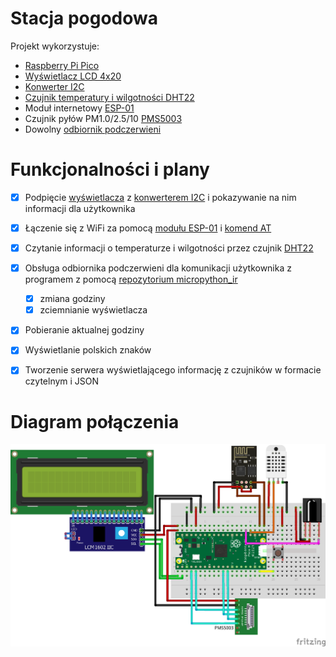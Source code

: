 # Stacja pogodowa
Projekt wykorzystuje:
- [Raspberry Pi Pico](https://botland.com.pl/moduly-i-zestawy-do-raspberry-pi-pico/18767-raspberry-pi-pico-rp2040-arm-cortex-m0-0617588405587.html)
- [Wyświetlacz LCD 4x20](https://botland.com.pl/wyswietlacze-alfanumeryczne-i-graficzne/19735-wyswietlacz-lcd-4x20-znakow-zielony-justpi-5903351243094.html)
- [Konwerter I2C](https://botland.com.pl/konwertery-pozostale/2352-konwerter-i2c-dla-wyswietlacza-lcd-hd44780-5903351248693.html)
- [Czujnik temperatury i wilgotności DHT22](https://botland.com.pl/czujniki-multifunkcyjne/2637-czujnik-temperatury-i-wilgotnosci-dht22-am2302-modul-przewody-5904422372712.html)
- Moduł internetowy [ESP-01](https://botland.com.pl/produkty-wycofane/4527-modul-wifi-esp-01-esp8266-black-3-gpio-1mb-pcb-antena-5904422332877.html)
- Czujnik pyłów PM1.0/2.5/10 [PMS5003](https://botland.com.pl/czujniki-czystosci-powietrza/6797-czujnik-pyluczystosci-powietrza-pm10-pm25-pm10-pms5003-5v-uart-5904422359041.html)
- Dowolny [odbiornik podczerwieni](https://botland.com.pl/odbiorniki-podczerwieni/4931-odbiornik-podczerwieni-tsop31236-36-khz-5904422302757.html)





# Funkcjonalności i plany
- [X] Podpięcie [wyświetlacza](https://botland.com.pl/wyswietlacze-alfanumeryczne-i-graficzne/19735-wyswietlacz-lcd-4x20-znakow-zielony-justpi-5903351243094.html) z [konwerterem I2C](https://botland.com.pl/konwertery-pozostale/2352-konwerter-i2c-dla-wyswietlacza-lcd-hd44780-5903351248693.html) i pokazywanie na nim informacji dla użytkownika
- [X] Łączenie się z WiFi za pomocą [modułu ESP-01](https://botland.com.pl/produkty-wycofane/4527-modul-wifi-esp-01-esp8266-black-3-gpio-1mb-pcb-antena-5904422332877.html) i [komend AT](https://docs.espressif.com/projects/esp-at/en/latest/esp32/AT_Command_Set/Basic_AT_Commands.html)
- [X] Czytanie informacji o temperaturze i wilgotności przez czujnik [DHT22](https://botland.com.pl/czujniki-multifunkcyjne/2637-czujnik-temperatury-i-wilgotnosci-dht22-am2302-modul-przewody-5904422372712.html)
- [X] Obsługa odbiornika podczerwieni dla komunikacji użytkownika z programem z pomocą [repozytorium micropython_ir](https://github.com/peterhinch/micropython_ir)
  - [X] zmiana godziny
  - [X] zciemnianie wyświetlacza
- [X] Pobieranie aktualnej godziny
- [X] Wyświetlanie polskich znaków
- [X] Tworzenie serwera wyświetlającego informację z czujników w formacie czytelnym i JSON




# Diagram połączenia
![diagram połączenia](img/stacja_pogodowa.png)